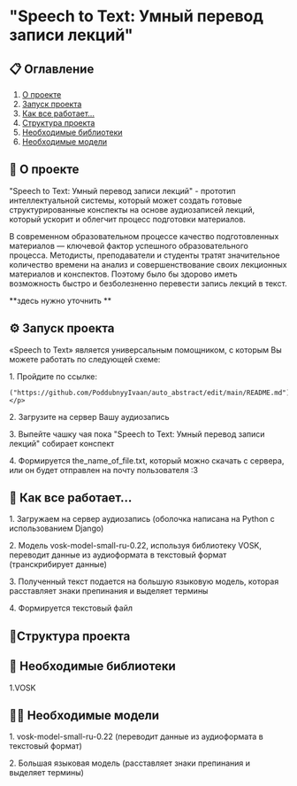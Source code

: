 
# "Speech to Text: Умный перевод записи лекций"


## 📋 Оглавление
1) [О проекте](#about_project)
2) [Запуск проекта](#setting)
3) [Как все работает...](#work)
4) [Структура проекта](#project_structure)
5) [Необходимые библиотеки](#libraries)
6) [Необходимые модели](#models)
   

   

## <a name="about_project"> 📱 О проекте </a> 
<p> "Speech to Text: Умный перевод записи лекций" - прототип интеллектуальной системы, который может создать готовые структурированные конспекты на основе аудиозаписей лекций, который ускорит и облегчит процесс подготовки материалов.  </p>
<p> В современном образовательном процессе качество подготовленных материалов — ключевой фактор успешного образовательного процесса. Методисты, преподаватели и студенты тратят значительное количество времени на анализ и совершенствование своих лекционных материалов и конспектов.
Поэтому было бы здорово иметь возможность быстро и безболезненно перевести запись лекций в текст.
</p>

**здесь нужно уточнить **
## <a name="setting"> ⚙️ Запуск проекта </a>
<p> «Speech to Text» является универсальным помощником, с которым Вы можете работать по следующей схеме:
</p>
<p>
    1. Пройдите по ссылке:
   
    ("https://github.com/PoddubnyyIvaan/auto_abstract/edit/main/README.md")</p>

</p>
<p>
    2. Загрузите на сервер Вашу аудиозапись
</p>
   
<p>
    3. Выпейте чашку чая пока "Speech to Text: Умный перевод записи лекций" собирает конспект
</p>
   
<p>
    4. Формируется the_name_of_file.txt, который можно скачать с сервера, или он будет отправлен на почту пользователя :3
</p>

## <a name = "work"> 🤖 Как все работает...</a>
<p>
    1. Загружаем на сервер аудиозапись (оболочка написана на Python c использованием Django)
</p>
<p>
    2. Модель vosk-model-small-ru-0.22, используя библиотеку VOSK, переводит данные из аудиоформата в текстовый формат (транскрибирует данные)
</p>
<p>
    3. Полученный текст подается на большую языковую модель, которая расставляет знаки препинания и выделяет термины
</p>
<p>
    4. Формируется текстовый файл 
</p>

## <a name ="project_structure">👷Структура проекта</a>
<p>

   
</p>

## <a name ="libraries"> 🔨 Необходимые библиотеки</a>
<p>
   1.VOSK
</p>

## <a name ="models">👨‍💻 Необходимые модели</a>
<p>
   1. vosk-model-small-ru-0.22 (переводит данные из аудиоформата в текстовый формат)
</p>
<p>
   2. Большая языковая модель (расставляет знаки препинания и выделяет термины)
</p>
